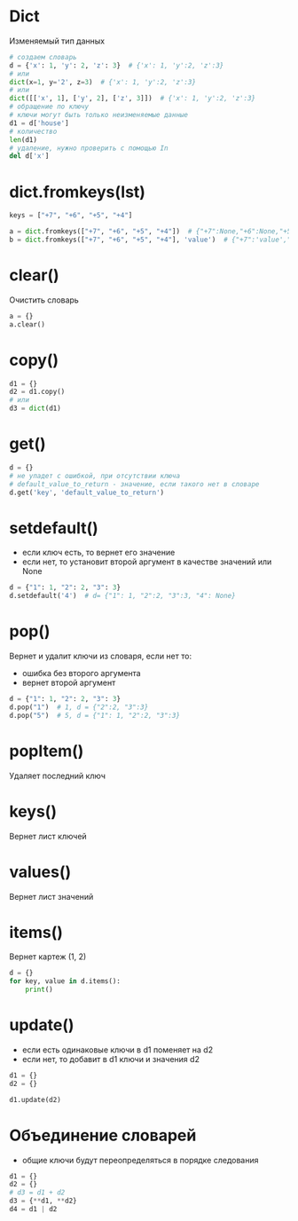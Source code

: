 # Dict

Изменяемый тип данных

```python
# создаем словарь
d = {'x': 1, 'y': 2, 'z': 3}  # {'x': 1, 'y':2, 'z':3}
# или
dict(x=1, y='2', z=3)  # {'x': 1, 'y':2, 'z':3}
# или
dict([['x', 1], ['y', 2], ['z', 3]])  # {'x': 1, 'y':2, 'z':3}
# обращение по ключу
# ключи могут быть только неизменяемые данные
d1 = d['house']
# количество
len(d1)
# удаление, нужно проверить с помощью In
del d['x']
```

# dict.fromkeys(lst)

```python
keys = ["+7", "+6", "+5", "+4"]

a = dict.fromkeys(["+7", "+6", "+5", "+4"])  # {"+7":None,"+6":None,"+5":None,"+4":None}
b = dict.fromkeys(["+7", "+6", "+5", "+4"], 'value')  # {"+7":'value',"+6":'value',"+5":'value',"+4":'value'}

```

# clear()

Очистить словарь

```python
a = {}
a.clear()
```

# copy()

```python
d1 = {}
d2 = d1.copy()
# или
d3 = dict(d1)
```

# get()

```python
d = {}
# не упадет с ошибкой, при отсутствии ключа
# default_value_to_return - значение, если такого нет в словаре
d.get('key', 'default_value_to_return')

```

# setdefault()

- если ключ есть, то вернет его значение
- если нет, то установит второй аргумент в качестве значений или None

```python
d = {"1": 1, "2": 2, "3": 3}
d.setdefault('4')  # d= {"1": 1, "2":2, "3":3, "4": None}
```

# pop()

Вернет и удалит ключи из словаря, если нет то:

- ошибка без второго аргумента
- вернет второй аргумент

```python
d = {"1": 1, "2": 2, "3": 3}
d.pop("1")  # 1, d = {"2":2, "3":3}
d.pop("5")  # 5, d = {"1": 1, "2":2, "3":3}
```

# popItem()

Удаляет последний ключ

# keys()

Вернет лист ключей

# values()

Вернет лист значений

# items()

Вернет картеж (1, 2)

```python
d = {}
for key, value in d.items():
    print()
```

# update()

- если есть одинаковые ключи в d1 поменяет на d2
- если нет, то добавит в d1 ключи и значения d2

```python
d1 = {}
d2 = {}

d1.update(d2)
```

# Объединение словарей

- общие ключи будут переопределяться в порядке следования

```python
d1 = {}
d2 = {}
# d3 = d1 + d2
d3 = {**d1, **d2}
d4 = d1 | d2
```

